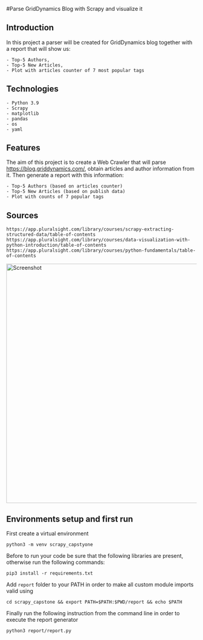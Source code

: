 #Parse GridDynamics Blog with Scrapy and visualize it
## Introduction
   In this project a parser will be created for GridDynamics blog together with a report that will show us:
      
    - Top-5 Authors,
    - Top-5 New Articles,
    - Plot with articles counter of 7 most popular tags
## Technologies
    - Python 3.9
    - Scrapy
    - matplotlib
    - pandas
    - os
    - yaml
## Features
The aim of this project is to create a Web Crawler that will parse https://blog.griddynamics.com/,
obtain articles and author information from it.
Then generate a report with this information:

    - Top-5 Authors (based on articles counter)
    - Top-5 New Articles (based on publish data)
    - Plot with counts of 7 popular tags
## Sources 
    https://app.pluralsight.com/library/courses/scrapy-extracting-structured-data/table-of-contents
    https://app.pluralsight.com/library/courses/data-visualization-with-python-introduction/table-of-contents
    https://app.pluralsight.com/library/courses/python-fundamentals/table-of-contents

<img width="633" alt="Screenshot" src="https://user-images.githubusercontent.com/75839583/103350362-025ffd00-4aa0-11eb-8cce-d58d50f8110b.png">

## Environments setup and first run
First create a virtual environment
```
python3 -m venv scrapy_capstyone
```
Before to run your code be sure that the following libraries are present, otherwise run the following commands:
```
pip3 install -r requirements.txt
```
Add `report` folder to your PATH in order to make all custom module imports valid using
```
cd scrapy_capstone && export PATH=$PATH:$PWD/report && echo $PATH
```

Finally run the following instruction from the command line in order to execute the report generator
```
python3 report/report.py
```



